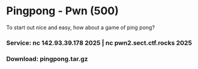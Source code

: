 # Pingpong - Pwn (500)
To start out nice and easy, how about a game of ping pong? 
### Service: nc 142.93.39.178 2025 | nc pwn2.sect.ctf.rocks 2025 
### Download: pingpong.tar.gz 
